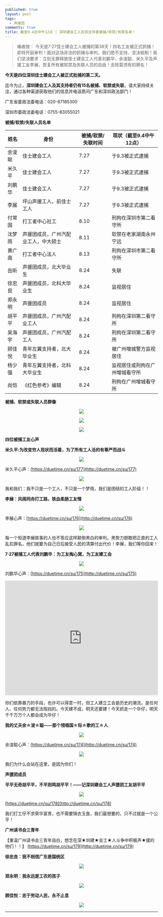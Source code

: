 ```yaml
---
published: true
layout: post
tags:
  - 声援团
comments: true
title: 截至9.4日中午12点 | 深圳建会工人及其支持者被捕/软禁/失联名单！
---
```

<blockquote>
编者按： 今天是7·27佳士建会工人被捕的第38天！四名工友被正式抓捕！即将开庭审判！面对这场非法的抓捕与审判，我们绝不支持、坚决抵制！我们坚决要求：立刻无罪释放佳士建会工人代表刘鹏华、余浚聪、米久平及声援工友李展，恢复所有被软禁及失联人员的自由！去除莫须有的罪名！ 
</blockquote>

**今天是四位深圳佳士建会工人被正式批捕的第二天。**

迄今为止，**深圳建会工人及其支持者仍有15名被捕、软禁或失联**，请大家持续关注，通过各种渠道获取他们的信息并电话质问广东和深圳政法部门！

广东省委政法委电话：020-87185300 

深圳市委政法委电话：0755-83055021

**被捕/软禁/失联人员名单**

姓名 | 身份 | 被捕/软禁/失联时间 | 现状（截至9.4中午12点）
------------ | ------------- | ------------- | -------------
余浚聪  | 佳士建会工人	|  7.27	 | 于9.3被正式逮捕
米久平	| 佳士建会工人  |  7.27	 | 于9.3被正式逮捕
刘鹏华	| 佳士建会工人  |  7.27	 | 于9.3被正式逮捕
李展  | 	坪山声援工人，前佳士工人  | 	7.27  | 	于9.3被正式逮捕
付常国 | 打工者中心社工  |  8.10	 | 刑拘在深圳市第二看守所
沈梦雨 | 声援团成员，广州汽配业工人，中大硕士  |  8.11	 | 软禁在老家湖南永州宁远
黄广南 | 打工者中心法人 | 8.13 | 刑拘在深圳市第二看守所
岳昕 | 声援团成员，北大毕业生 |	8.24	 | 失联
徐忠良 | 声援团成员，北科大毕业生 | 8.24	| 监视居住
郑永明	| 声援团成员 | 8.24	| 监视居住
胡平平 | 声援团成员，广州汽配业工人 |  8.24	| 刑拘在深圳第二看守所
吴海宇 | 声援团成员，广州汽配工人 | 8.24	| 刑拘在深圳第二看守所
顾佳悦 | 青年左翼支持者，北大毕业生	| 8.24 | 被广州增城警方监视居住
杨少强 | 青年左翼支持者，北科大毕业生 | 8.24	| 监视居住或刑拘在广州增城看守所
尚恺 | 《红色参考》编辑	| 8.24 | 刑拘在广州增城看守所

**被捕、软禁或失联人员群像**


<p align="center"> <img src="https://ww3.sinaimg.cn/large/005YhI8igy1fuxhvrw4m8j30hs0s01kx"> </p>

<p align="center"> <img src="https://ww1.sinaimg.cn/large/005YhI8igy1fuxhxijew4j30hs0s0ayj"> </p>

<p align="center"> <img src="https://ww2.sinaimg.cn/large/005YhI8igy1fuxhy2edp3j30hs0s0asd"> </p>





**四位被捕工友心声**


**米久平:为改变穷人现状而活着，为了所有工人活的有尊严而战斗**
<p align="center"> <img src="https://photo.ishield.cn/pic/5b8e2cdd9dc6d611829f76a4"> </p>

米久平心声：[https://duetime.cn/su/177](http://duetime.cn/su/177)

<p align="center"> <img src="https://photo.ishield.cn/pic/5b8e36239dc6d611829f76d2"> </p>

我和我们：我不只是一个工人，不只是一个梦雨，我们是团结的工人阶级！！


**李展：风雨同舟打工路，铁血柔肠工友情**

<p align="center"> <img src="https://photo.ishield.cn/pic/5b8e37a09dc6d611829f76d5"> </p>

李展心声：[https://duetime.cn/su/176](http://duetime.cn/su/176)

<p align="center"> <img src="https://photo.ishield.cn/pic/5b8e37fd9dc6d611829f76d6"> </p>

每一个知道李展故事的人也不答应这样颠倒黑白的审判。黑势力胆敢把正直的工人乱扣罪名，他们就要为自己日后接受人民的清算付出代价！李展，我们等你回来！



**7·27被捕工人代表刘鹏华：为工友掏心窝，为工友建工会**

<p align="center"> <img src="https://photo.ishield.cn/pic/5b8cb34a9dc6d611b60ee2e3"> </p>

刘鹏华心声：[https://duetime.cn/su/175](http://duetime.cn/su/175)

<div style="width: 100%; height: 0px; position: relative; padding-bottom: 75.000%;"><iframe src="https://yun.52088cj.com/ty-3188-h5/81ff8f55a3034e450b5b" frameborder="0" width="100%" height="100%" allowfullscreen style="width: 100%; height: 100%; position: absolute;"></iframe></div>

你们依靠暴力的手段，也许可以得意一时，但工人建立工会是历史的潮流，是任何人、任何势力都无法阻挡的。今天建不成，明天还要建！今天抓走一个华仔，明天千千万万个人都会成为华仔！


**我的丈夫余☆浚☆聪——那个领唱国☆际☆歌的工☆人**

<p align="center"> <img src="https://photo.ishield.cn/pic/5b8e399f9dc6d611829f76db"> </p>

余浚聪心声：[https://duetime.cn/su/174](http://duetime.cn/su/174)

<p align="center"> <img src="https://photo.ishield.cn/pic/5b8e39fc9dc6d611829f76dc"> </p>

我们为什么会站在这里，是因为你们！


**声援团成员**

**平平无奇胡平平，不平则鸣胡平平！——记深圳建会工人声援团工友胡平平**

<p align="center"> <img src="https://photo.ishield.cn/pic/5b8e3bca9dc6d611829f76dd"> </p>

[https://duetime.cn/su/178](http://duetime.cn/su/178)

我们打工仔不求荣华富贵，也不需要锦衣玉食，我们最想要的，只不过就是一个公平！


**广州读书会三青年**

【重温广州读书会三青年自白，想念在深★圳建★会工★人斗争中积极声★援的他们！！】
[https://duetime.cn/su/179](http://duetime.cn/su/179)


**徐忠良：我不相信广东是国统区**
<p align="center"> <img src="https://photo.ishield.cn/pic/5b8e59959dc6d611829f7712"> </p>

**郑永明：我永远是工农的孩子**
<p align="center"> <img src="https://photo.ishield.cn/pic/5b8e5a2d9dc6d611829f7714"> </p>

**顾佳悦：忠于劳动人民，永不止息**
<p align="center"> <img src="https://photo.ishield.cn/pic/5b8e59b89dc6d611829f7713"> </p>



------
